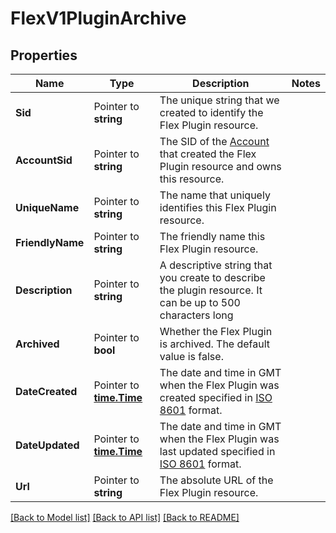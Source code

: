 # FlexV1PluginArchive

## Properties

Name | Type | Description | Notes
------------ | ------------- | ------------- | -------------
**Sid** | Pointer to **string** | The unique string that we created to identify the Flex Plugin resource. |
**AccountSid** | Pointer to **string** | The SID of the [Account](https://www.twilio.com/docs/iam/api/account) that created the Flex Plugin resource and owns this resource. |
**UniqueName** | Pointer to **string** | The name that uniquely identifies this Flex Plugin resource. |
**FriendlyName** | Pointer to **string** | The friendly name this Flex Plugin resource. |
**Description** | Pointer to **string** | A descriptive string that you create to describe the plugin resource. It can be up to 500 characters long |
**Archived** | Pointer to **bool** | Whether the Flex Plugin is archived. The default value is false. |
**DateCreated** | Pointer to [**time.Time**](time.Time.md) | The date and time in GMT when the Flex Plugin was created specified in [ISO 8601](https://en.wikipedia.org/wiki/ISO_8601) format. |
**DateUpdated** | Pointer to [**time.Time**](time.Time.md) | The date and time in GMT when the Flex Plugin was last updated specified in [ISO 8601](https://en.wikipedia.org/wiki/ISO_8601) format. |
**Url** | Pointer to **string** | The absolute URL of the Flex Plugin resource. |

[[Back to Model list]](../README.md#documentation-for-models) [[Back to API list]](../README.md#documentation-for-api-endpoints) [[Back to README]](../README.md)


